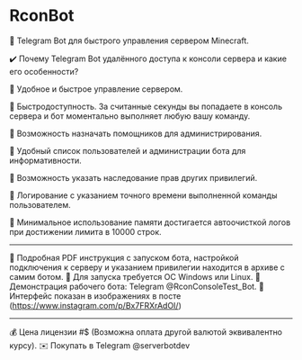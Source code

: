 # RconBot

💎 Telegram Bot для быстрого управления сервером Minecraft.

✔️ Почему Telegram Bot удалённого доступа к консоли сервера и какие его особенности?

🔸 Удобное и быстрое управление сервером.

🔸 Быстродоступность. За считанные секунды вы попадаете в консоль сервера и бот моментально выполняет любую вашу команду.

🔸 Возможность назначать помощников для администрирования.

🔸 Удобный список пользователей и администрации бота для информативности.

🔸 Возможность указать наследование прав других привилегий.

🔸 Логирование с указанием точного времени выполненной команды пользователем.

🔸 Минимальное использование памяти достигается автоочисткой логов при достижении лимита в 10000 строк.

-----------------------------------

🔹 Подробная PDF инструкция с запуском бота, настройкой подключения к серверу и указанием привилегии находится в архиве с самим ботом.
🔹 Для запуска требуется ОС Windows или Linux.
🔹 Демонстрация рабочего бота: Telegram @RconConsoleTest_Bot.
🔹 Интерфейс показан в изображениях в посте (https://www.instagram.com/p/Bx7FRXrAdOI/)

-----------------------------------

💰 Цена лицензии #$ (Возможна оплата другой валютой эквивалентно курсу).
✉️ Покупать в Telegram @serverbotdev
